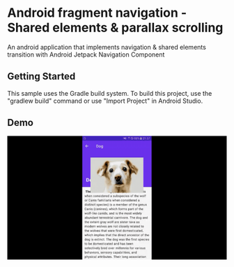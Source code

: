# Android fragment navigation - Shared elements & parallax scrolling
An android application that implements navigation & shared elements transition with Android Jetpack Navigation Component
## Getting Started
This sample uses the Gradle build system. To build this project, use the "gradlew build" command or use "Import Project" in Android Studio.

## Demo
![](demo.gif)
